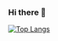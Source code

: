 ### Hi there 👋

[![Top Langs](https://github-readme-stats.vercel.app/api/top-langs/?username=DS3a)](https://github.com/anuraghazra/github-readme-stats)
<!--
**DS3a/DS3a** is a ✨ _special_ ✨ repository because its `README.md` (this file) appears on your GitHub profile.

Here are some ideas to get you started:

- 🔭 I’m currently working on ...
- 🌱 I’m currently learning ...
- 👯 I’m looking to collaborate on ...
- 🤔 I’m looking for help with ...
- 💬 Ask me about ...
- 📫 How to reach me: ...
- 😄 Pronouns: ...
- ⚡ Fun fact: ...
-->
